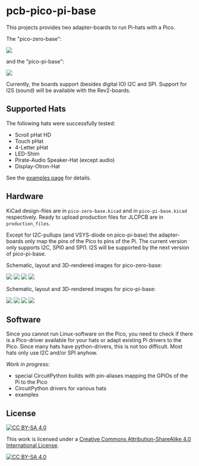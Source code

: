 pcb-pico-pi-base
================

This projects provides two adapter-boards to run Pi-hats with a Pico.

The "pico-zero-base":

![](pico-zero-base.jpg)

and the "pico-pi-base":

![](pico-pi-base.jpg)


Currently, the boards support (besides digital IO) I2C and SPI.
Support for I2S (sound) will be available with the Rev2-boards.


Supported Hats
--------------

The following hats were successfully tested:

  - Scroll pHat HD
  - Touch pHat
  - 4-Letter pHat
  - LED-Shim
  - Pirate-Audio Speaker-Hat (except audio)
  - Display-Otron-Hat

See the [examples page](examples/Readme.md) for details.


Hardware
--------

KiCad design-files are in `pico-zero-base.kicad` and in `pico-pi-base.kicad`
respectively. Ready to upload production files for JLCPCB are in `production_files`.

Except for I2C-pullups (and VSYS-diode on pico-pi-base) the adapter-boards
only map the pins of the Pico to pins of the Pi. The current version only
supports I2C, SPI0 and SPI1. I2S will be supported by the next version of
pico-pi-base.

Schematic, layout and 3D-rendered images for pico-zero-base:

![](schematic-zero-base.png)
![](pcb-layout-zero-base.png)
![](pcb-3D-top-zero-base.png)
![](pcb-3D-bot-zero-base.png)

Schematic, layout and 3D-rendered images for pico-pi-base:

![](schematic-pi-base.png)
![](pcb-layout-pi-base.png)
![](pcb-3D-top-pi-base.png)
![](pcb-3D-bot-pi-base.png)


Software
--------

Since you cannot run Linux-software on the Pico, you need to check if there is a
Pico-driver available for your hats or adapt existing Pi drivers to the Pico. Since
many hats have python-drivers, this is not too difficult. Most hats only use
I2C and/or SPI anyhow.

*Work in progress:*

  - special CircuitPython builds with pin-aliases mapping the GPIOs of the Pi to the Pico
  - CircuitPython drivers for various hats
  - examples


License
-------

[![CC BY-SA 4.0][cc-by-sa-shield]][cc-by-sa]

This work is licensed under a
[Creative Commons Attribution-ShareAlike 4.0 International
License][cc-by-sa].

[![CC BY-SA 4.0][cc-by-sa-image]][cc-by-sa]

[cc-by-sa]: http://creativecommons.org/licenses/by-sa/4.0/
[cc-by-sa-image]: https://licensebuttons.net/l/by-sa/4.0/88x31.png
[cc-by-sa-shield]:
https://img.shields.io/badge/License-CC%20BY--SA%204.0-lightgrey.svg
